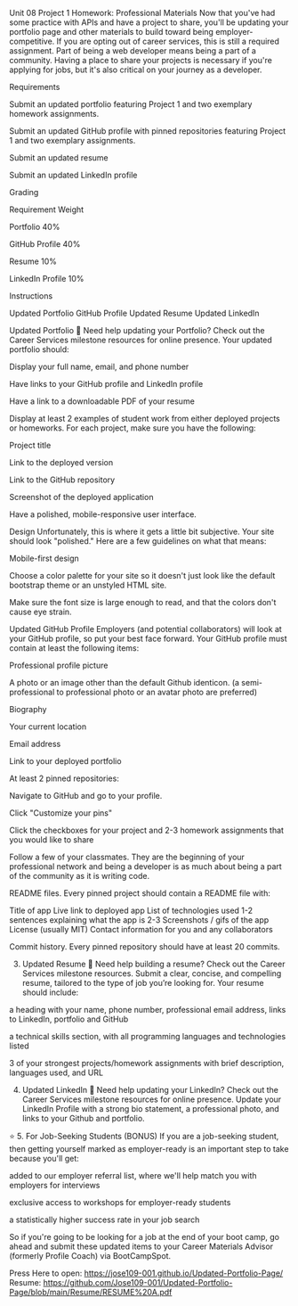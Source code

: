 Unit 08 Project 1 Homework: Professional Materials
Now that you've had some practice with APIs and have a project to share, you'll be updating your portfolio page and other materials to build toward being employer-competitive.
If you are opting out of career services, this is still a required assignment. Part of being a web developer means being a part of a community. Having a place to share your projects is necessary if you're applying for jobs, but it's also critical on your journey as a developer.

Requirements


Submit an updated portfolio featuring Project 1 and two exemplary homework assignments.


Submit an updated GitHub profile with pinned repositories featuring Project 1 and two exemplary assignments.


Submit an updated resume


Submit an updated LinkedIn profile



Grading



Requirement
Weight




Portfolio
40%


GitHub Profile
40%


Resume
10%


LinkedIn Profile
10%




Instructions

Updated Portfolio
GitHub Profile
Updated Resume
Updated LinkedIn


Updated Portfolio
💁 Need help updating your Portfolio? Check out the Career Services milestone resources for online presence.
Your updated portfolio should:


Display your full name, email, and phone number


Have links to your GitHub profile and LinkedIn profile


Have a link to a downloadable PDF of your resume


Display at least 2 examples of student work from either deployed projects or homeworks. For each project, make sure you have the following:


Project title


Link to the deployed version


Link to the GitHub repository


Screenshot of the deployed application




Have a polished, mobile-responsive user interface.



Design
Unfortunately, this is where it gets a little bit subjective. Your site should look
"polished." Here are a few guidelines on what that means:


Mobile-first design


Choose a color palette for your site so it doesn't just look like
the default bootstrap theme or an unstyled HTML site.


Make sure the font size is large enough to read, and that the colors don't cause eye strain.



Updated GitHub Profile
Employers (and potential collaborators) will look at your GitHub profile, so put your best face forward.
Your GitHub profile must contain at least the following items:


Professional profile picture

A photo or an image other than the default Github identicon. (a semi-professional to professional photo or an avatar photo are preferred)



Biography


Your current location


Email address


Link to your deployed portfolio


At least 2 pinned repositories:


Navigate to GitHub and go to your profile.


Click "Customize your pins"


Click the checkboxes for your project and 2-3 homework assignments that you would like to share




Follow a few of your classmates. They are the beginning of your professional network and being a developer is as much about being a part of the community as it is writing code.


README files. Every pinned project should contain a README file with:

Title of app
Live link to deployed app
List of technologies used
1-2 sentences explaining what the app is
2-3 Screenshots / gifs of the app
License (usually MIT)
Contact information for you and any collaborators



Commit history. Every pinned repository should have at least 20 commits.



3. Updated Resume
💁 Need help building a resume? Check out the Career Services milestone resources.
Submit a clear, concise, and compelling resume, tailored to the type of job you’re looking for.
Your resume should include:


a heading with your name, phone number, professional email address, links to LinkedIn, portfolio and GitHub


a technical skills section, with all programming languages and technologies listed


3 of your strongest projects/homework assignments with brief description, languages used, and URL



4. Updated LinkedIn
💁 Need help updating your LinkedIn? Check out the Career Services milestone resources for online presence.
Update your LinkedIn Profile with a strong bio statement, a professional photo, and links to your Github and portfolio.

⭐ 5. For Job-Seeking Students (BONUS)
If you are a job-seeking student, then getting yourself marked as employer-ready is an important step to take because you'll get:


added to our employer referral list, where we'll help match you with employers for interviews


exclusive access to workshops for employer-ready students


a statistically higher success rate in your job search


So if you're going to be looking for a job at the end of your boot camp, go ahead and submit these updated items to your Career Materials Advisor (formerly Profile Coach) via BootCampSpot.

Press Here to open: https://jose109-001.github.io/Updated-Portfolio-Page/
Resume: https://github.com/Jose109-001/Updated-Portfolio-Page/blob/main/Resume/RESUME%20A.pdf
